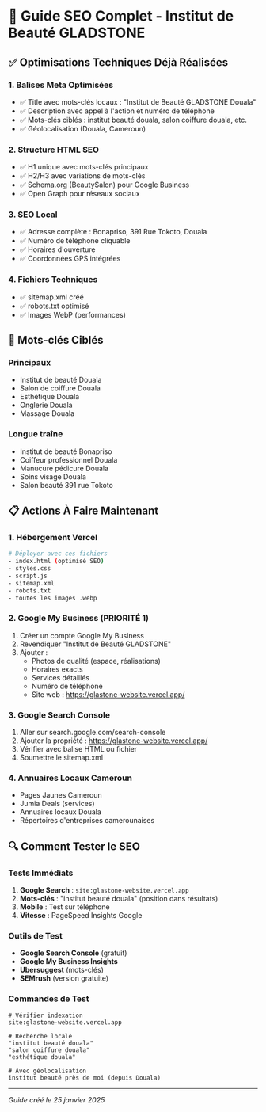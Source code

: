 # 🚀 Guide SEO Complet - Institut de Beauté GLADSTONE

## ✅ Optimisations Techniques Déjà Réalisées

### 1. **Balises Meta Optimisées**
- ✅ Title avec mots-clés locaux : "Institut de Beauté GLADSTONE Douala"
- ✅ Description avec appel à l'action et numéro de téléphone
- ✅ Mots-clés ciblés : institut beauté douala, salon coiffure douala, etc.
- ✅ Géolocalisation (Douala, Cameroun)

### 2. **Structure HTML SEO**
- ✅ H1 unique avec mots-clés principaux
- ✅ H2/H3 avec variations de mots-clés
- ✅ Schema.org (BeautySalon) pour Google Business
- ✅ Open Graph pour réseaux sociaux

### 3. **SEO Local**
- ✅ Adresse complète : Bonapriso, 391 Rue Tokoto, Douala
- ✅ Numéro de téléphone cliquable
- ✅ Horaires d'ouverture
- ✅ Coordonnées GPS intégrées

### 4. **Fichiers Techniques**
- ✅ sitemap.xml créé
- ✅ robots.txt optimisé
- ✅ Images WebP (performances)

## 🎯 Mots-clés Ciblés

### **Principaux**
- Institut de beauté Douala
- Salon de coiffure Douala  
- Esthétique Douala
- Onglerie Douala
- Massage Douala

### **Longue traîne**
- Institut de beauté Bonapriso
- Coiffeur professionnel Douala
- Manucure pédicure Douala
- Soins visage Douala
- Salon beauté 391 rue Tokoto

## 📋 Actions À Faire Maintenant

### **1. Hébergement Vercel**
```bash
# Déployer avec ces fichiers
- index.html (optimisé SEO)
- styles.css
- script.js
- sitemap.xml
- robots.txt
- toutes les images .webp
```

### **2. Google My Business (PRIORITÉ 1)**
1. Créer un compte Google My Business
2. Revendiquer "Institut de Beauté GLADSTONE"
3. Ajouter :
   - Photos de qualité (espace, réalisations)
   - Horaires exacts
   - Services détaillés
   - Numéro de téléphone
   - Site web : https://glastone-website.vercel.app/

### **3. Google Search Console**
1. Aller sur search.google.com/search-console
2. Ajouter la propriété : https://glastone-website.vercel.app/
3. Vérifier avec balise HTML ou fichier
4. Soumettre le sitemap.xml

### **4. Annuaires Locaux Cameroun**
- Pages Jaunes Cameroun
- Jumia Deals (services)
- Annuaires locaux Douala
- Répertoires d'entreprises camerounaises

## 🔍 Comment Tester le SEO

### **Tests Immédiats**
1. **Google Search** : `site:glastone-website.vercel.app`
2. **Mots-clés** : "institut beauté douala" (position dans résultats)
3. **Mobile** : Test sur téléphone
4. **Vitesse** : PageSpeed Insights Google

### **Outils de Test**
- **Google Search Console** (gratuit)
- **Google My Business Insights** 
- **Ubersuggest** (mots-clés)
- **SEMrush** (version gratuite)

### **Commandes de Test**
```
# Vérifier indexation
site:glastone-website.vercel.app

# Recherche locale
"institut beauté douala"
"salon coiffure douala"
"esthétique douala"

# Avec géolocalisation
institut beauté près de moi (depuis Douala)
```
---
*Guide créé le 25 janvier 2025* 